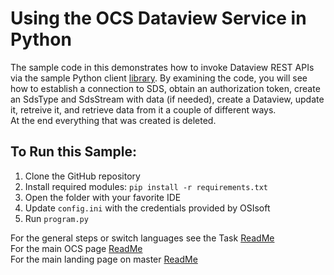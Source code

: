 Using the OCS Dataview Service in Python
==================================================================

The sample code in this demonstrates how to invoke Dataview REST APIs via the sample Python client [library]( https://github.com/osisoft/OCS-Samples/tree/master/library_samples/Python3/ocs_sample_library_preview ). 
By examining the code, you will see how to establish a connection 
to SDS, obtain an authorization token, create an  SdsType and  SdsStream with data (if needed), 
create a Dataview, update it, retreive it, and retrieve data from it a couple of different ways.  
At the end everything that was created is deleted. 


	
To Run this Sample:
-------------------
1. Clone the GitHub repository
2. Install required modules: ``pip install -r requirements.txt``
3. Open the folder with your favorite IDE
4. Update ``config.ini`` with the credentials provided by OSIsoft
5. Run ``program.py``


For the general steps or switch languages see the Task  [ReadMe](../)<br />
For the main OCS page [ReadMe](../../../)<br />
For the main landing page on master [ReadMe](https://github.com/osisoft/OCS-Samples)